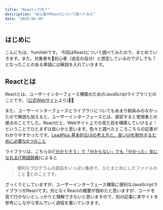 ```yaml
---
title: "Reactって何？"
description: "初心者がReactについて調べてみた"
date: "2019-04-30"
---
```


## はじめに
こんにちは、Yumihikiです。
今回はReactについて調べてみたので、まとめていきます。また、対象者を初心者（過去の自分）と想定しているので少しでも？となったことのある単語には解説を入れていきます。

## Reactとは
Reactとは、ユーザーインターフェース構築のためのJavaScriptライブラリとのことです。（[公式Webサイト](https://ja.reactjs.org/])より)

また、ユーザーインターフェースとライブラリについてもあまり馴染みのなかったので解説も加えると、ユーザーインターフェースとは、直訳すると使用者との接点のことでした。Reactだと、Webサイト上での見た目を構築していけるよ！　ということでひとまずは良いかと思います。色々と調べたところこちらの記事がわかりやすかったです。[LeadPlus 基本的なUIの考え方と、良いUIを制作するために必要な6つのこと
](基本的なUIの考え方と、良いUIを制作するために必要な6つのこと
)

ライブラリは、こちらの([「分かりそう」で「分からない」でも「分かった」気になれるIT用語辞典](https://wa3.i-3-i.info/word1473.html))によると
 > 便利なプログラムの部品をいっぱい集めて、ひとまとめにしたファイルのこと
とのことです。


ざっくりとしていますが、ユーザーインターフェース構築に便利なJavaScriptライブラリがReactです。何となくReactの概要が掴めたと思いますが、コードを見て行かないとしっかりと理解できないと思いますので、別の記事に本サイトを参考にしながら学んでいく過程を書いていきます。